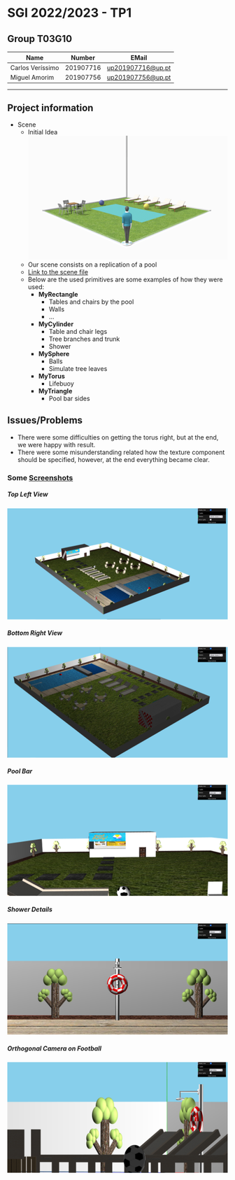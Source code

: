 # SGI 2022/2023 - TP1

## Group T03G10

| Name              | Number    | EMail            |
| ----------------- | --------- | ----------------- |
| Carlos Veríssimo | 201907716 | up201907716@up.pt |
| Miguel Amorim     | 201907756 | up201907756@up.pt   |

---

## Project information

- Scene
  - Initial Idea
    ![Inital Idea](scenes/images/scene_idea.png)
  - Our scene consists on a replication of a pool
  - [Link to the scene file](scenes/sgi_tp1_T03_G10.xml)
  - Below are the used primitives are some examples of how they were used:
    - **MyRectangle**
      - Tables and chairs by the pool
      - Walls
      - ...
    - **MyCylinder**
      - Table and chair legs
      - Tree branches and trunk
      - Shower
    - **MySphere**
      - Balls
      - Simulate tree leaves
    - **MyTorus**
      - Lifebuoy
    - **MyTriangle**
      - Pool bar sides

## Issues/Problems

- There were some difficulties on getting the torus right, but at the end, we were happy with result.
- There were some misunderstanding related how the texture component should be specified, however, at the end everything became clear.

### Some [Screenshots](scenes/images/screenshots/)

##### Top Left View

![Top-Left](scenes/images/screenshots/Top-Left.png)

##### Bottom Right View

![Bottom-Right](scenes/images/screenshots/Bottom-Right.png)

##### Pool Bar

![Pool Bar](scenes/images/screenshots/pool-bar.png)

##### Shower Details

![Shower](scenes/images/screenshots/shower.png)


##### Orthogonal Camera on Football

![Ball](scenes/images/screenshots/ball.png)